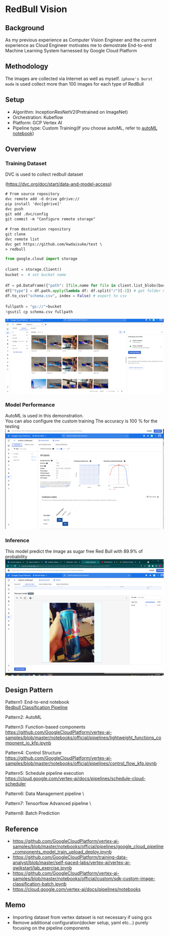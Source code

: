 # RedBull Vision

## Background

As my previous experience as Computer Vision Engineer and the current experience as Cloud Engineer motivates me to demostrate End-to-end Machine Learning System harnessed by Google Cloud Platform 

## Methodology
The images are collected via Internet as well as myself.
`iphone's burst mode` is used collect more than 100 images for each type of RedBull

## Setup

- Algorithm: InceptionResNetV2(Pretrained on ImageNet)
- Orchestration: Kubeflow
- Platform: GCP Vertex AI 
- Pipeline type: Custom Training(If you choose autoML, refer to [autoML notebook](https://github.com/kwdaisuke/MLOps/blob/main/autoML_pipeline.ipynb))


## Overview

### Training Dataset
DVC is used to collect redbull dataset 

(https://dvc.org/doc/start/data-and-model-access)
```shell
# From source repository
dvc remote add -d drive gdrive://
pip install 'dvc[gdrive]'
dvc push
git add .dvc/config
git commit -m "Configure remote storage"

# From destination repository
git clone 
dvc remote list
dvc get https://github.com/kwdaisuke/test \
> redbull
```

```python
from google.cloud import storage

client = storage.Client()
bucket =  # set bucket name

df = pd.DataFrame({"path": [file.name for file in client.list_blobs(bucket)]}) # loop over filenames
df["type"] = df.path.apply(lambda df: df.split("/")[-2]) # get folder name ex: sugar_free, normal
df.to_csv("schema.csv", index = False) # export to csv

fullpath = "gs://"+bucket
!gsutil cp schema.csv fullpath
```


![](image/dataset.png)

### Model Performance
AutoML is used in this demonstration. \
You can also configure the custom training
The accuracy is 100 % for the testing
![](image/performance.png)

### Inference 
This model predict the image as sugar free Red Bull with 89.9% of probability 
![](image/prediction.png)


## Design Pattern

Pattern1: End-to-end notebook \
[Redbull Classification Pipeline](https://github.com/kwdaisuke/MLOps/blob/main/transfer_learning_custom_pipeline.ipynb) 

Pattern2: AutoML


Pattern3: Function-based components \
https://github.com/GoogleCloudPlatform/vertex-ai-samples/blob/master/notebooks/official/pipelines/lightweight_functions_component_io_kfp.ipynb

Pattern4: Control Structure \
https://github.com/GoogleCloudPlatform/vertex-ai-samples/blob/master/notebooks/official/pipelines/control_flow_kfp.ipynb

Pattern5: Schedule pipeline execution \
https://cloud.google.com/vertex-ai/docs/pipelines/schedule-cloud-scheduler

Pattern6: Data Management pipeline \

Pattern7: Tensorflow Advanced pipeline \

Pattern8: Batch Prediction



## Reference
- https://github.com/GoogleCloudPlatform/vertex-ai-samples/blob/master/notebooks/official/pipelines/google_cloud_pipeline_components_model_train_upload_deploy.ipynb
- https://github.com/GoogleCloudPlatform/training-data-analyst/blob/master/self-paced-labs/vertex-ai/vertex-ai-qwikstart/lab_exercise.ipynb 
- https://github.com/GoogleCloudPlatform/vertex-ai-samples/blob/master/notebooks/official/custom/sdk-custom-image-classification-batch.ipynb
- https://cloud.google.com/vertex-ai/docs/pipelines/notebooks


## Memo

- Importing dataset from vertex dataset is not necessary if using gcs 
- Remove additional configuration(docker setup, yaml etc...) purely focusing on the pipeline components
